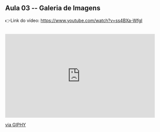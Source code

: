 ## Aula 03 -- Galeria de Imagens

👉Link do vídeo: https://www.youtube.com/watch?v=ss4BXa-WfgI
##
<iframe src="https://giphy.com/embed/M7XWYFvV2DiKEeYZAx" width="480" height="270" frameBorder="0" class="giphy-embed" allowFullScreen></iframe><p><a href="https://giphy.com/gifs/M7XWYFvV2DiKEeYZAx">via GIPHY</a></p>

